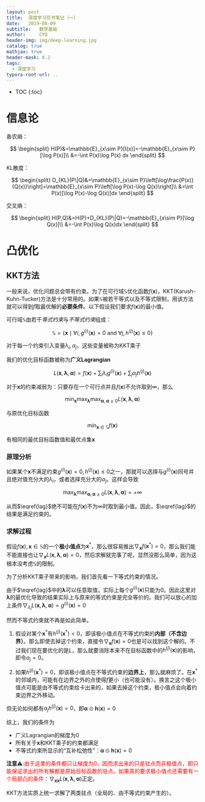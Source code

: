 ```yaml
---
layout: post
title:  深度学习花书笔记（一）
date:   2019-08-09 
subtitle:   数学基础
author:     CYQ
header-img: img/deep-learning.jpg
catalog: true
mathjax: true
header-mask: 0.2
tags:
  - 深度学习
typora-root-url: ..
---
```


$$
\newcommand{\bm}[1]{\boldsymbol{#1}}
$$

* TOC
{:toc}

# 信息论

香农熵：

$$
\begin{split}
H(P)&=\mathbb{E}_{x\sim P}[I(x)]=-\mathbb{E}_{x\sim P}[\log P(x)]\\
&=-\int P(x)\log P(x) dx
\end{split}
$$

KL散度：

$$
\begin{split}
D_{KL}(P\|Q)&=\mathbb{E}_{x\sim P}\left[\log\frac{P(x)}{Q(x)}\right]=\mathbb{E}_{x\sim P}\left[\log P(x)-\log Q(x)\right]\\
&=\int P(x)[\log P(x)-\log Q(x)]dx
\end{split}
$$

交叉熵：

$$
\begin{split}
H(P,Q)&=H(P)+D_{KL}(P\|Q)=-\mathbb{E}_{x\sim P}[\log Q(x)]\\
&=-\int P(x)\log Q(x)dx
\end{split}
$$

# 凸优化

## KKT方法

一般来说，优化问题总会带有约束。为了在可行域$\mathbb{S}$优化函数$f(\bm{x})$，KKT(Karush-Kuhn-Tucker)方法是十分常用的。如果$\mathbb{S}$被若干等式以及不等式限制，用该方法就可以得到$f$取最优解的**必要条件**。以下假设我们要求$f(\bm{x})$的最小值。

可行域$\mathbb{S}$由若干*等式约束*与*不等式约束*组成：

$$
\mathbb{S}=\lbrace\bm{x}\mid\forall i,g^{(i)}(\bm{x})=0 \text{ and }\forall j,h^{(j)}(\bm{x})\leq 0\rbrace
$$

对于每一个约束引入变量$\lambda_i,\alpha_j$，这些变量被称为KKT乘子

我们的优化目标函数被称为**广义Lagrangian**

$$
L(\bm{x},\bm{\lambda},\bm{\alpha})=f(\bm{x})+\sum_i\lambda_ig^{(i)}(\bm{x})+\sum_j\alpha_jh^{(j)}(\bm{x})
$$

对于$\bm{x}$的约束减弱为：只要存在一个可行点并且$f(\bm{x})$不允许取到$\infty$，那么

$$
\min_{\bm{x}}\max_{\bm{\lambda}}\max_{\bm{\alpha},\bm{\alpha}\geq 0}L(\bm{x},\bm{\lambda},\bm{\alpha})\tag{1}\label{lag}
$$

与原优化目标函数

$$
\min_{\bm{x}\in\mathbb{S}}f(\bm{x})
$$

有相同的最优目标函数值和最优点集$\bm{x}$

### 原理分析

如果某个$\bm{x}$不满足约束$g^{(i)}(\bm{x})=0,h^{(j)}(\bm{x})\leq 0$之一，那就可以选择与$g^{(i)}(\bm{x})$同号并且绝对值充分大的$\lambda_i$，或者选择充分大的$\alpha_j$。这样会导致

$$
\max_{\bm{\lambda}}\max_{\bm{\alpha},\bm{\alpha}\geq 0}L(\bm{x},\bm{\lambda},\bm{\alpha})=+\infty
$$

从而$\eqref{lag}$绝不可能在$f(\bm{x})$不为$\infty$时取到最小值。因此，$\eqref{lag}$的结果是满足约束的。

### 求解过程

假设$f(\bm{x}),\bm{x}\in\mathbb{S}$的一个**极小值点**为$\bm{x}^\ast$，那么很容易推出$\nabla_{\bm{x}}f(\bm{x}^\ast)=0$，那么我们能不能直接也让$\nabla_{\bm{x}} L(\bm{x},\bm{\lambda},\bm{\alpha})=0$，然后求解就完事了呢，显然没那么简单，因为这根本没考虑$\mathbb{S}$的限制。

为了分析KKT乘子带来的影响，我们首先看一下等式约束的情况。

由于$\eqref{lag}$中的$\bm{\lambda}$可以任意取值，实际上每个$g^{(i)}(\bm{x})$只能为0。因此这里对$\bm{\lambda}$的最优化导致的结果实际上与原来的等式约束是完全等价的。我们可以放心的加上条件$\nabla_{\lambda_i}L(\bm{x},\bm{\lambda},\bm{\alpha})=g^{(i)}(\bm{x})=0$

然而不等式约束就不再是如此简单。

1. 假设对某个$\bm{x}^\ast$有$h^{(j)}(\bm{x}^\ast)<0$，即该极小值点在不等式约束的**内部（不含边界）**。那么即使去掉这个约束，直接令$\nabla_{\bm{x}} f(\bm{x})=0$也是可以找到这个解的。不过我们现在要优化的是$L$，那么就要消除本来不在目标函数中的$h^{(j)}(\bm{x})$的影响，即令$\alpha_j=0$。

2. 如果$h^{(j)}(\bm{x}^\ast)=0$，即该极小值点在不等式约束的**边界上**，那么就麻烦了。在$\bm{x}^\ast$的邻域内，可能有在边界之外的点使得$f$更小（也可能没有）。换言之这个极小值点可能是由不等式约束给卡出来的，如果去掉这个约束，极小值点会向着约束边界之外移动。

但无论如何都有$\alpha_jh^{(j)}(\bm{x})=0$，即$\bm{\alpha}\odot \bm{h}(\bm{x})=0$

综上，我们的条件为

- 广义Lagrangian的梯度为0
- 所有关于$\bm{x}$和KKT乘子的约束都满足
- 不等式约束所显示的“互补松弛性”：$\bm{\alpha}\odot \bm{h}(\bm{x})=0$

**注意**:warning::<span style='color:red'>由于这里的条件都只让梯度为0，因而求出来的只是驻点而非极值点，即只能保证求出的所有解都是原始目标函数的驻点。如果真的要求极小值点还需要有一个局部凸的条件</span>：$\nabla_{\bm{xx}} L(\bm{x},\bm{\lambda},\bm{\alpha})$正定。

KKT方法实质上统一求解了两类驻点（全局的、由不等式约束产生的）。